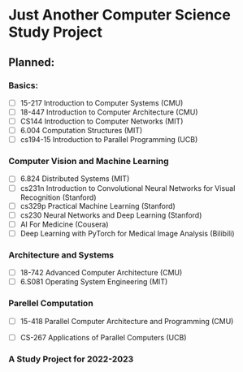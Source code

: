 # Just Another Computer Science Study Project

## Planned:
### Basics:
- [ ] 15-217 Introduction to Computer Systems (CMU)
- [ ] 18-447 Introduction to Computer Architecture (CMU)
- [ ] CS144 Introduction to Computer Networks (MIT)
- [ ] 6.004 Computation Structures (MIT)
- [ ] cs194-15 Introduction to Parallel Programming (UCB)
### Computer Vision and Machine Learning
- [ ] 6.824 Distributed Systems (MIT)
- [ ] cs231n Introduction to Convolutional Neural Networks for Visual Recognition (Stanford)
- [ ] cs329p Practical Machine Learning (Stanford)
- [ ] cs230 Neural Networks and Deep Learning (Stanford)
- [ ] AI For Medicine (Cousera)
- [ ] Deep Learning with PyTorch for Medical Image Analysis (Bilibili)
### Architecture and Systems
- [ ] 18-742 Advanced Computer Architecture (CMU)
- [ ] 6.S081 Operating System Engineering (MIT)

### Parellel Computation

- [ ] 15-418 Parallel Computer Architecture and  Programming (CMU)
- [ ] CS-267 Applications of Parallel Computers (UCB)


### A Study Project for 2022-2023